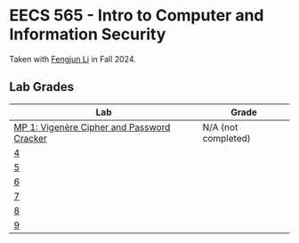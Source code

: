 # EECS 565 - Intro to Computer and Information Security

Taken with [Fengjun Li](https://ittc.ku.edu/~fli/) in Fall 2024.

## Lab Grades

| Lab                                                    | Grade               |
| ------------------------------------------------------ | ------------------- |
| [MP 1: Vigenère Cipher and Password Cracker](/MP1.pdf) | N/A (not completed) |
| [4]()                                                  |                     |
| [5]()                                                  |                     |
| [6]()                                                  |                     |
| [7]()                                                  |                     |
| [8]()                                                  |                     |
| [9]()                                                  |                     |
